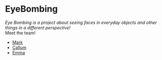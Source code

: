 # EyeBombing
_Eye Bombing is a project about seeing faces in everyday objects and other things in a different perspective!_
<br>
Meet the team!
<br>
* [Mark](http://bewes.co.nf/)
* [Callum](https://callumlovekin.carbonmade.com/)
* [Emma](www.facebook.com/Emmaaa.xD)
